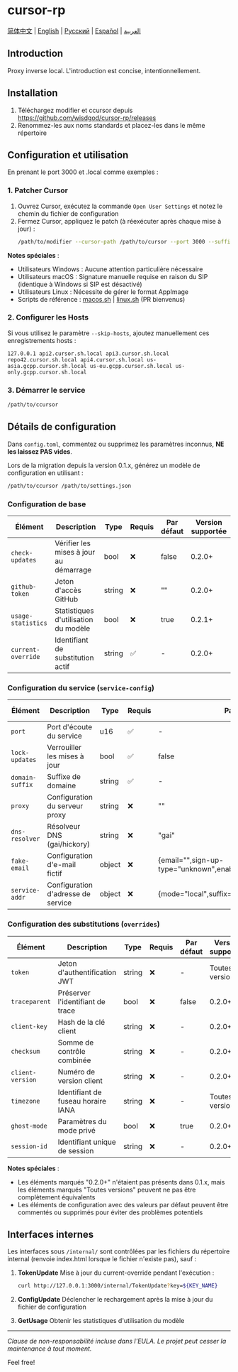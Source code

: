 # cursor-rp

[简体中文](README.md) | [English](README.en.md) | [Русский](README.ru.md) | [Español](README.es.md) | [العربية](README.ar.md)

## Introduction
Proxy inverse local. L'introduction est concise, intentionnellement.

## Installation
1. Téléchargez modifier et ccursor depuis https://github.com/wisdgod/cursor-rp/releases
2. Renommez-les aux noms standards et placez-les dans le même répertoire

## Configuration et utilisation
En prenant le port 3000 et .local comme exemples :

### 1. Patcher Cursor
1. Ouvrez Cursor, exécutez la commande `Open User Settings` et notez le chemin du fichier de configuration
2. Fermez Cursor, appliquez le patch (à réexécuter après chaque mise à jour) :
   ```bash
   /path/to/modifier --cursor-path /path/to/cursor --port 3000 --suffix .local local
   ```

**Notes spéciales** :
- Utilisateurs Windows : Aucune attention particulière nécessaire
- Utilisateurs macOS : Signature manuelle requise en raison du SIP (identique à Windows si SIP est désactivé)
- Utilisateurs Linux : Nécessite de gérer le format AppImage
- Scripts de référence : [macos.sh](macos.sh) | [linux.sh](linux.sh) (PR bienvenus)

### 2. Configurer les Hosts
Si vous utilisez le paramètre `--skip-hosts`, ajoutez manuellement ces enregistrements hosts :
```
127.0.0.1 api2.cursor.sh.local api3.cursor.sh.local repo42.cursor.sh.local api4.cursor.sh.local us-asia.gcpp.cursor.sh.local us-eu.gcpp.cursor.sh.local us-only.gcpp.cursor.sh.local
```

### 3. Démarrer le service
```bash
/path/to/ccursor
```

## Détails de configuration
Dans `config.toml`, commentez ou supprimez les paramètres inconnus, **NE les laissez PAS vides**.

Lors de la migration depuis la version 0.1.x, générez un modèle de configuration en utilisant :
```bash
/path/to/ccursor /path/to/settings.json
```

### Configuration de base
| Élément | Description | Type | Requis | Par défaut | Version supportée |
|---------|-------------|------|---------|------------|------------------|
| `check-updates` | Vérifier les mises à jour au démarrage | bool | ❌ | false | 0.2.0+ |
| `github-token` | Jeton d'accès GitHub | string | ❌ | "" | 0.2.0+ |
| `usage-statistics` | Statistiques d'utilisation du modèle | bool | ❌ | true | 0.2.1+ |
| `current-override` | Identifiant de substitution actif | string | ✅ | - | 0.2.0+ |

### Configuration du service (`service-config`)
| Élément | Description | Type | Requis | Par défaut | Version supportée |
|---------|-------------|------|---------|------------|------------------|
| `port` | Port d'écoute du service | u16 | ✅ | - | Toutes versions |
| `lock-updates` | Verrouiller les mises à jour | bool | ✅ | false | Toutes versions |
| `domain-suffix` | Suffixe de domaine | string | ✅ | - | Toutes versions |
| `proxy` | Configuration du serveur proxy | string | ❌ | "" | 0.2.0+ |
| `dns-resolver` | Résolveur DNS (gai/hickory) | string | ❌ | "gai" | 0.2.0+ |
| `fake-email` | Configuration d'e-mail fictif | object | ❌ | {email="",sign-up-type="unknown",enable=false} | 0.2.0+ |
| `service-addr` | Configuration d'adresse de service | object | ❌ | {mode="local",suffix=".example.com",port=8080} | 0.2.0+ |

### Configuration des substitutions (`overrides`)
| Élément | Description | Type | Requis | Par défaut | Version supportée |
|---------|-------------|------|---------|------------|------------------|
| `token` | Jeton d'authentification JWT | string | ❌ | - | Toutes versions |
| `traceparent` | Préserver l'identifiant de trace | bool | ❌ | false | 0.2.0+ |
| `client-key` | Hash de la clé client | string | ❌ | - | 0.2.0+ |
| `checksum` | Somme de contrôle combinée | string | ❌ | - | 0.2.0+ |
| `client-version` | Numéro de version client | string | ❌ | - | 0.2.0+ |
| `timezone` | Identifiant de fuseau horaire IANA | string | ❌ | - | Toutes versions |
| `ghost-mode` | Paramètres du mode privé | bool | ❌ | true | 0.2.0+ |
| `session-id` | Identifiant unique de session | string | ❌ | - | 0.2.0+ |

**Notes spéciales** :
- Les éléments marqués "0.2.0+" n'étaient pas présents dans 0.1.x, mais les éléments marqués "Toutes versions" peuvent ne pas être complètement équivalents
- Les éléments de configuration avec des valeurs par défaut peuvent être commentés ou supprimés pour éviter des problèmes potentiels

## Interfaces internes
Les interfaces sous `/internal/` sont contrôlées par les fichiers du répertoire internal (renvoie index.html lorsque le fichier n'existe pas), sauf :

1. **TokenUpdate**
   Mise à jour du current-override pendant l'exécution :
   ```bash
   curl http://127.0.0.1:3000/internal/TokenUpdate?key=${KEY_NAME}
   ```

2. **ConfigUpdate**
   Déclencher le rechargement après la mise à jour du fichier de configuration

3. **GetUsage**
   Obtenir les statistiques d'utilisation du modèle

---

*Clause de non-responsabilité incluse dans l'EULA. Le projet peut cesser la maintenance à tout moment.*

Feel free!